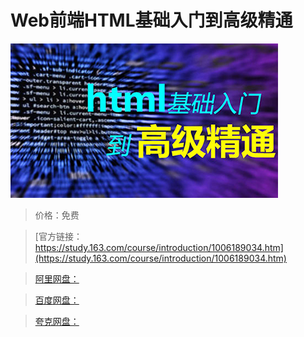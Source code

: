 # Web前端HTML基础入门到高级精通

![img](../../../assets/study163/free/6a4aef06-b361-42e9-af4f-da6fff85fe27.jpg)

> 价格：免费

> [官方链接：https://study.163.com/course/introduction/1006189034.htm](https://study.163.com/course/introduction/1006189034.htm)

> [阿里网盘：]()

> [百度网盘：]()

> [夸克网盘：]()

